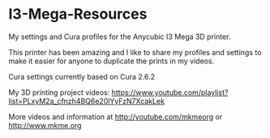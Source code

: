 # I3-Mega-Resources
My settings and Cura profiles for the Anycubic I3 Mega 3D printer.

This printer has been amazing and I like to share my profiles and settings to make it easier for anyone to duplicate the prints in my videos.

Cura settings currently based on Cura 2.6.2

My 3D printing project videos: https://www.youtube.com/playlist?list=PLxyM2a_cfnzh4BQ6e20lYyFzN7XcakLek

More videos and information at http://youtube.com/mkmeorg or http://www.mkme.org

